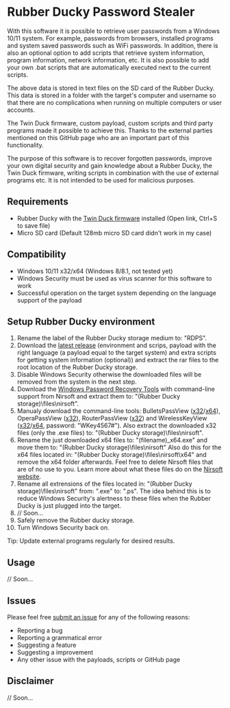 # Rubber Ducky Password Stealer

With this software it is possible to retrieve user passwords from a Windows 10/11 system. For example, passwords from browsers, installed programs and system saved passwords such as WiFi passwords. In addition, there is also an optional option to add scripts that retrieve system information, program information, network information, etc. It is also possible to add your own .bat scripts that are automatically executed next to the current scripts.

The above data is stored in text files on the SD card of the Rubber Ducky. This data is stored in a folder with the target's computer and username so that there are no complications when running on multiple computers or user accounts.

The Twin Duck firmware, custom payload, custom scripts and third party programs made it possible to achieve this. Thanks to the external parties mentioned on this GitHub page who are an important part of this functionality.

The purpose of this software is to recover forgotten passwords, improve your own digital security and gain knowledge about a Rubber Ducky, the Twin Duck firmware, writing scripts in combination with the use of external programs etc. It is not intended to be used for malicious purposes. 

## Requirements

- Rubber Ducky with the [Twin Duck firmware](https://raw.githubusercontent.com/hak5darren/USB-Rubber-Ducky/master/Firmware/Images/c_duck_v2.1.hex) installed (Open link, Ctrl+S to save file)
- Micro SD card (Default 128mb micro SD card didn't work in my case)

## Compatibility

- Windows 10/11 x32/x64 (Windows 8/8.1, not tested yet)
- Windows Security must be used as virus scanner for this software to work 
- Successful operation on the target system depending on the language support of the payload

## Setup Rubber Ducky environment

1. Rename the label of the Rubber Ducky storage medium to: "RDPS".
2. Download the [latest release](https://github.com/Krouwndouwn/Rubber_Ducky_Password_Stealer/releases) (environment and scrips, payload with the right language (a payload equal to the target system) and extra scripts for getting system information (optional)) and extract the rar files to the root location of the Rubber Ducky storage.
3. Disable Windows Security otherwise the downloaded files will be removed from the system in the next step.
4. Download the [Windows Password Recovery Tools](https://www.nirsoft.net/password_recovery_tools.html) with command-line support from Nirsoft and extract them to: "(Rubber Ducky storage)\files\nirsoft\".
5. Manualy download the command-line tools: BulletsPassView ([x32](https://www.nirsoft.net/utils/bulletspassview.zip)/[x64](https://www.nirsoft.net/utils/bulletspassview-x64.zip)), OperaPassView ([x32](https://www.nirsoft.net/toolsdownload/operapassview.zip)), RouterPassView ([x32](https://www.nirsoft.net/toolsdownload/routerpassview.zip)) and WirelessKeyView ([x32](https://www.nirsoft.net/toolsdownload/wirelesskeyview.zip)/[x64](https://www.nirsoft.net/toolsdownload/wirelesskeyview-x64.zip), password: "WKey4567#"). Also extract the downloaded x32 files (only the .exe files) to: "(Rubber Ducky storage)\files\nirsoft\".
6. Rename the just downloaded x64 files to: "(filename)_x64.exe" and move them to: "(Rubber Ducky storage)\files\nirsoft\" Also do this for the x64 files located in: "(Rubber Ducky storage)\files\nirsoft\x64\" and remove the x64 folder afterwards. Feel free to delete Nirsoft files that are of no use to you. Learn more about what these files do on the [Nirsoft website](https://www.nirsoft.net/).
7. Rename all extrensions of the files located in: "(Rubber Ducky storage)\files\nirsoft\" from: ".exe" to: ".ps". The idea behind this is to reduce Windows Security's alertness to these files when the Rubber Ducky is just plugged into the target.
8. // Soon...
9. Safely remove the Rubber ducky storage.
10. Turn Windows Security back on.


Tip: Update external programs regularly for desired results.

## Usage

// Soon...

## Issues

Please feel free [submit an issue](https://github.com/Krouwndouwn/Rubber_Ducky_Password_Stealer/issues/new) for any of the following reasons:

- Reporting a bug
- Reporting a grammatical error
- Suggesting a feature
- Suggesting a improvement
- Any other issue with the payloads, scripts or GitHub page

## Disclaimer

// Soon...
